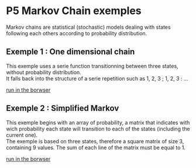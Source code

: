 # P5 Markov Chain exemples

Markov chains are statistical (stochastic) models dealing with states following each others according to probability distribution.

## Exemple 1 : One dimensional chain

This exemple uses a serie function transitionning between three states, without probability distribution.  
It falls back into the structure of a serie repetition such as 1, 2, 3 ; 1, 2, 3 : ...

[run in the borwser](http://mobitool.free.fr/edu/ma-ex1.html)

## Exemple 2 : Simplified Markov

This exemple begins with an array of probability, a matrix that indicates with wich probability each state will transition to each of the states (including the current one).  
The exemple is based on three states, therefore a square matrix of size 3, containing 9 values. The sum of each line of the matrix must be equal to 1.

[run in the borwser](http://mobitool.free.fr/edu/ma-ex2.html)
